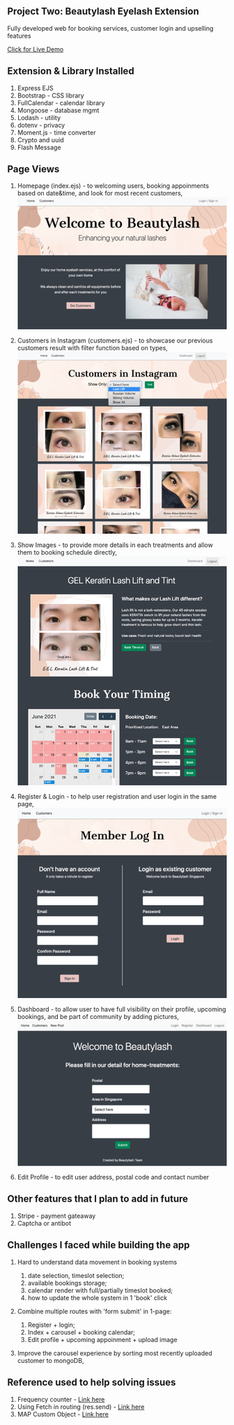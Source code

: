 ## Project Two: Beautylash Eyelash Extension

Fully developed web for booking services, customer login and upselling features

[Click for Live Demo](https://beautylash.herokuapp.com/beautylash)

## Extension & Library Installed

1. Express EJS
1. Bootstrap - CSS library
1. FullCalendar - calendar library
1. Mongoose - database mgmt
1. Lodash - utility
1. dotenv - privacy
1. Moment.js - time converter
1. Crypto and uuid
1. Flash Message

## Page Views

1. Homepage (index.ejs) - to welcoming users, booking appoinments based on date&time, and look for most recent customers, ![homepage](./public/assets/readme/homepage.jpg)

1. Customers in Instagram (customers.ejs) - to showcase our previous customers result with filter function based on types, ![customers](./public/assets/readme/customer-page.jpg)

1. Show Images - to provide more details in each treatments and allow them to booking schedule directly, ![show](./public/assets/readme/show-page.jpg)

1. Register & Login - to help user registration and user login in the same page, ![loginAndRegister](./public/assets/readme/login.jpg)

1. Dashboard - to allow user to have full visibility on their profile, upcoming bookings, and be part of community by adding pictures, ![dashboard](./public/assets/readme/dashboard.jpg)

1. Edit Profile - to edit user address, postal code and contact number

## Other features that I plan to add in future

1. Stripe - payment gateaway
1. Captcha or antibot

## Challenges I faced while building the app

1. Hard to understand data movement in booking systems

   1. date selection, timeslot selection;
   1. available bookings storage;
   1. calendar render with full/partially timeslot booked;
   1. how to update the whole system in 1 'book' click

1. Combine multiple routes with 'form submit' in 1-page:

   1. Register + login;
   1. Index + carousel + booking calendar;
   1. Edit profile + upcoming appoinment + upload image

1. Improve the carousel experience by sorting most recently uploaded customer to mongoDB,

## Reference used to help solving issues

1. Frequency counter - [Link here](https://levelup.gitconnected.com/how-to-solve-an-anagram-algorithm-using-a-frequency-counter-5bb1f0b817ef)
1. Using Fetch in routing (res.send) - [Link here](https://developer.mozilla.org/en-US/docs/Web/JavaScript/Reference/Global_Objects/Map)
1. MAP Custom Object - [Link here](https://developer.mozilla.org/en-US/docs/Web/API/Fetch_API/Using_Fetch)
